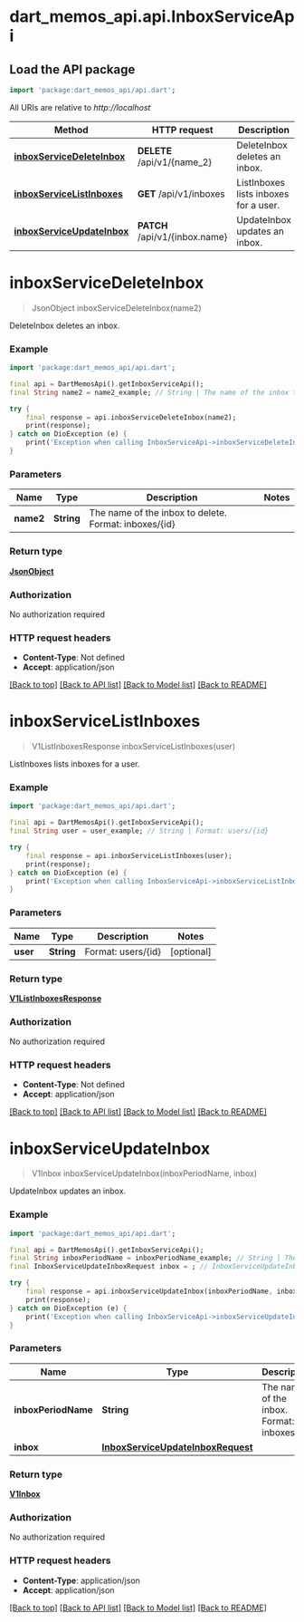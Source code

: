 # dart_memos_api.api.InboxServiceApi

## Load the API package
```dart
import 'package:dart_memos_api/api.dart';
```

All URIs are relative to *http://localhost*

Method | HTTP request | Description
------------- | ------------- | -------------
[**inboxServiceDeleteInbox**](InboxServiceApi.md#inboxservicedeleteinbox) | **DELETE** /api/v1/{name_2} | DeleteInbox deletes an inbox.
[**inboxServiceListInboxes**](InboxServiceApi.md#inboxservicelistinboxes) | **GET** /api/v1/inboxes | ListInboxes lists inboxes for a user.
[**inboxServiceUpdateInbox**](InboxServiceApi.md#inboxserviceupdateinbox) | **PATCH** /api/v1/{inbox.name} | UpdateInbox updates an inbox.


# **inboxServiceDeleteInbox**
> JsonObject inboxServiceDeleteInbox(name2)

DeleteInbox deletes an inbox.

### Example
```dart
import 'package:dart_memos_api/api.dart';

final api = DartMemosApi().getInboxServiceApi();
final String name2 = name2_example; // String | The name of the inbox to delete. Format: inboxes/{id}

try {
    final response = api.inboxServiceDeleteInbox(name2);
    print(response);
} catch on DioException (e) {
    print('Exception when calling InboxServiceApi->inboxServiceDeleteInbox: $e\n');
}
```

### Parameters

Name | Type | Description  | Notes
------------- | ------------- | ------------- | -------------
 **name2** | **String**| The name of the inbox to delete. Format: inboxes/{id} | 

### Return type

[**JsonObject**](JsonObject.md)

### Authorization

No authorization required

### HTTP request headers

 - **Content-Type**: Not defined
 - **Accept**: application/json

[[Back to top]](#) [[Back to API list]](../README.md#documentation-for-api-endpoints) [[Back to Model list]](../README.md#documentation-for-models) [[Back to README]](../README.md)

# **inboxServiceListInboxes**
> V1ListInboxesResponse inboxServiceListInboxes(user)

ListInboxes lists inboxes for a user.

### Example
```dart
import 'package:dart_memos_api/api.dart';

final api = DartMemosApi().getInboxServiceApi();
final String user = user_example; // String | Format: users/{id}

try {
    final response = api.inboxServiceListInboxes(user);
    print(response);
} catch on DioException (e) {
    print('Exception when calling InboxServiceApi->inboxServiceListInboxes: $e\n');
}
```

### Parameters

Name | Type | Description  | Notes
------------- | ------------- | ------------- | -------------
 **user** | **String**| Format: users/{id} | [optional] 

### Return type

[**V1ListInboxesResponse**](V1ListInboxesResponse.md)

### Authorization

No authorization required

### HTTP request headers

 - **Content-Type**: Not defined
 - **Accept**: application/json

[[Back to top]](#) [[Back to API list]](../README.md#documentation-for-api-endpoints) [[Back to Model list]](../README.md#documentation-for-models) [[Back to README]](../README.md)

# **inboxServiceUpdateInbox**
> V1Inbox inboxServiceUpdateInbox(inboxPeriodName, inbox)

UpdateInbox updates an inbox.

### Example
```dart
import 'package:dart_memos_api/api.dart';

final api = DartMemosApi().getInboxServiceApi();
final String inboxPeriodName = inboxPeriodName_example; // String | The name of the inbox. Format: inboxes/{id}
final InboxServiceUpdateInboxRequest inbox = ; // InboxServiceUpdateInboxRequest | 

try {
    final response = api.inboxServiceUpdateInbox(inboxPeriodName, inbox);
    print(response);
} catch on DioException (e) {
    print('Exception when calling InboxServiceApi->inboxServiceUpdateInbox: $e\n');
}
```

### Parameters

Name | Type | Description  | Notes
------------- | ------------- | ------------- | -------------
 **inboxPeriodName** | **String**| The name of the inbox. Format: inboxes/{id} | 
 **inbox** | [**InboxServiceUpdateInboxRequest**](InboxServiceUpdateInboxRequest.md)|  | 

### Return type

[**V1Inbox**](V1Inbox.md)

### Authorization

No authorization required

### HTTP request headers

 - **Content-Type**: application/json
 - **Accept**: application/json

[[Back to top]](#) [[Back to API list]](../README.md#documentation-for-api-endpoints) [[Back to Model list]](../README.md#documentation-for-models) [[Back to README]](../README.md)

